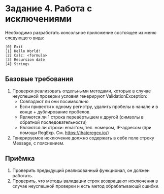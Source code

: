 # Задание 4. Работа с исключениями

Необходимо разработать консольное приложение состоящее из меню следующего вида:

```
[0] Exit
[1] Hello World!
[2] Calc: <formula>
[3] Recursion date 
[4] Strings
```

## Базовые требования

1. Проверки реализовать отдельными методами, которые в случае неуспешной проверки условия генерируют ValidationException:
	- Совпадают ли они посимвольно
	- Если привести к одному регистру, удалить пробелы в начале и в конце + дублирование пробелов.
	- Являются ли 1 строка перевёртышем к другой (символы в обратной последовательности)
	- Являются ли строки: email'ом, тел. номером, IP-адресом (при помощи RegExp. Cм. https://ihateregex.io/)
2. Генерируемое исключение должно содержать в себе поле строку Message, с пояснением.

## Приёмка

1. Проверить предыдущий реализованный функционал, он должен работать.
2. Проверить, что методы валидации строк возвращают исключения в случае неуспешной проверки и есть метод обрабатывающй ошибки.
